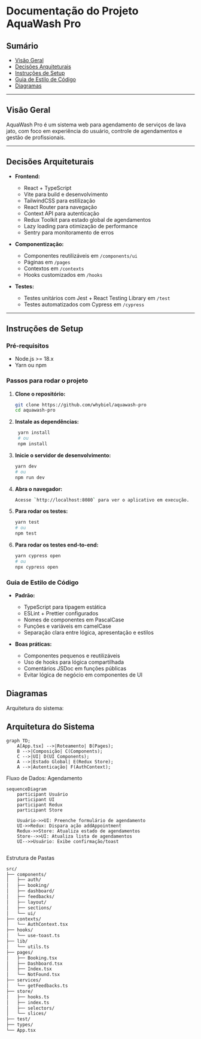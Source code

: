 # Documentação do Projeto AquaWash Pro

## Sumário

- [Visão Geral](#visão-geral)
- [Decisões Arquiteturais](#decisões-arquiteturais)
- [Instruções de Setup](#instruções-de-setup)
- [Guia de Estilo de Código](#guia-de-estilo-de-código)
- [Diagramas](#diagramas)

---

## Visão Geral

AquaWash Pro é um sistema web para agendamento de serviços de lava jato, com foco em experiência do usuário, controle de agendamentos e gestão de profissionais.

---

## Decisões Arquiteturais

- **Frontend:**

  - React + TypeScript
  - Vite para build e desenvolvimento
  - TailwindCSS para estilização
  - React Router para navegação
  - Context API para autenticação
  - Redux Toolkit para estado global de agendamentos
  - Lazy loading para otimização de performance
  - Sentry para monitoramento de erros

- **Componentização:**

  - Componentes reutilizáveis em `/components/ui`
  - Páginas em `/pages`
  - Contextos em `/contexts`
  - Hooks customizados em `/hooks`

- **Testes:**
  - Testes unitários com Jest + React Testing Library em `/test`
  - Testes automatizados com Cypress em `/cypress`

---

## Instruções de Setup

### Pré-requisitos

- Node.js >= 18.x
- Yarn ou npm

### Passos para rodar o projeto

1. **Clone o repositório:**

   ```sh
   git clone https://github.com/whybiel/aquawash-pro
   cd aquawash-pro
   ```

2. **Instale as dependências:**

   ```sh
    yarn install
    # ou
    npm install
   ```

3. **Inicie o servidor de desenvolvimento:**

   ```sh
   yarn dev
   # ou
   npm run dev
   ```

4. **Abra o navegador:**
    ```sh
   Acesse `http://localhost:8080` para ver o aplicativo em execução.
   ```
   

5. **Para rodar os testes:**

   ```sh
   yarn test
   # ou
   npm test
   ```

6. **Para rodar os testes end-to-end:**
   ```sh
   yarn cypress open
   # ou
   npx cypress open
   ```

### Guia de Estilo de Código

- **Padrão:**
  - TypeScript para tipagem estática
  - ESLint + Prettier configurados
  - Nomes de componentes em PascalCase
  - Funções e variáveis em camelCase
  - Separação clara entre lógica, apresentação e estilos

- **Boas práticas:**
  - Componentes pequenos e reutilizáveis
  - Uso de hooks para lógica compartilhada
  - Comentários JSDoc em funções públicas
  - Evitar lógica de negócio em componentes de UI

## Diagramas

Arquitetura do sistema:

## Arquitetura do Sistema

```mermaid
graph TD;
    A[App.tsx] -->|Roteamento| B(Pages);
    B -->|Composição| C(Components);
    C -->|UI| D(UI Components);
    A -->|Estado Global| E(Redux Store);
    A -->|Autenticação| F(AuthContext);
```

Fluxo de Dados: Agendamento

```mermaid
sequenceDiagram
    participant Usuário
    participant UI
    participant Redux
    participant Store

    Usuário->>UI: Preenche formulário de agendamento
    UI->>Redux: Dispara ação addAppointment
    Redux->>Store: Atualiza estado de agendamentos
    Store-->>UI: Atualiza lista de agendamentos
    UI-->>Usuário: Exibe confirmação/toast
   
```

Estrutura de Pastas

```sh
src/
├── components/
│   ├── auth/
│   ├── booking/
│   ├── dashboard/
│   ├── feedbacks/
│   ├── layout/
│   ├── sections/
│   └── ui/
├── contexts/
│   └── AuthContext.tsx
├── hooks/
│   └── use-toast.ts
├── lib/
│   └── utils.ts
├── pages/
│   ├── Booking.tsx
│   ├── Dashboard.tsx
│   ├── Index.tsx
│   └── NotFound.tsx
├── services/
│   └── getFeedbacks.ts
├── store/
│   ├── hooks.ts
│   ├── index.ts
│   ├── selectors/
│   └── slices/
├── test/
├── types/
└── App.tsx
```
